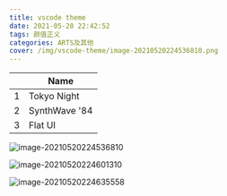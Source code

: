 ```yaml
---
title: vscode theme
date: 2021-05-20 22:42:52
tags: 颜值正义
categories: ARTS及其他
cover: /img/vscode-theme/image-20210520224536810.png
---
```


|      | Name          |
| ---- | ------------- |
| 1    | Tokyo Night   |
| 2    | SynthWave '84 |
| 3    | Flat UI       |

![image-20210520224536810](/img/vscode-theme/image-20210520224536810.png)

![image-20210520224601310](/img/vscode-theme/image-20210520224601310.png)

![image-20210520224635558](/img/vscode-theme/image-20210520224635558.png)

